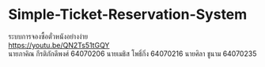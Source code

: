 # Simple-Ticket-Reservation-System
ระบบการจองซื้อตั๋วหนังอย่างง่าย <br />
https://youtu.be/QN2Ts51tGQY <br />
นายภาคิณ กีรติภักดีพงศ์ 64070206 
นายเมธิส โพธิ์กิ่ง 64070216
นายศิลา ชูนาม 64070235
